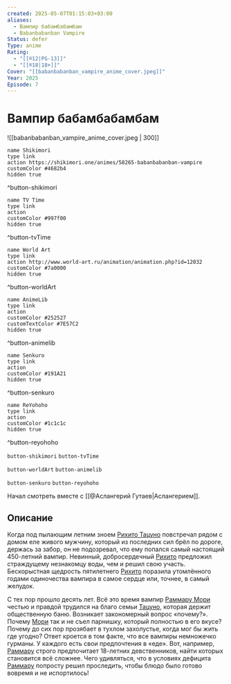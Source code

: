 ```yaml
---
created: 2025-05-07T01:15:03+03:00
aliases:
  - Вампир бабамбабамбам
  - Babanbabanban Vampire
Status: defer
Type: anime
Rating:
  - "[[®️12|PG-13]]"
  - "[[®️18|18+]]"
Cover: "[[babanbabanban_vampire_anime_cover.jpeg]]"
Year: 2025
Episode: 7
---
```


# Вампир бабамбабамбам

![[babanbabanban_vampire_anime_cover.jpeg | 300]]


```button
name Shikimori
type link
action https://shikimori.one/animes/58265-babanbabanban-vampire
customColor #4682b4
hidden true
```
^button-shikimori

```button
name TV Time
type link
action 
customColor #997f00
hidden true
```
^button-tvTime

```button
name World Art
type link
action http://www.world-art.ru/animation/animation.php?id=12032
customColor #7a0000
hidden true
```
^button-worldArt

```button
name AnimeLib
type link
action 
customColor #252527
customTextColor #7E57C2
hidden true
```
^button-animelib

```button
name Senkuro
type link
action 
customColor #191A21
hidden true
```
^button-senkuro

```button
name ReYohoho
type link
action 
customColor #1c1c1c
hidden true
```
^button-reyohoho



`button-shikimori` `button-tvTime`

`button-worldArt` `button-animelib`

`button-senkuro` `button-reyohoho`

Начал смотреть вместе с [[@Аслангерий Гутаев|Аслангерием]].

## Описание

Когда под пылающим летним зноем [Рихито Тацуно](https://shikimori.one/characters/247978-rihito-tatsuno) повстречал рядом с домом еле живого мужчину, который из последних сил брёл по дороге, держась за забор, он не подозревал, что ему попался самый настоящий 450-летний вампир. Невинный, добросердечный [Рихито](https://shikimori.one/characters/247978-rihito-tatsuno) предложил страждущему незнакомцу воды, чем и решил свою участь. Бескорыстная щедрость пятилетнего [Рихито](https://shikimori.one/characters/247978-rihito-tatsuno) поразила утомлённого годами одиночества вампира в самое сердце или, точнее, в самый желудок.

С тех пор прошло десять лет. Всё это время вампир [Раммару Мори](https://shikimori.one/characters/240202-ranmaru-mori) честью и правдой трудился на благо семьи [Тацуно](https://shikimori.one/characters/247978-rihito-tatsuno), которая держит общественную баню. Возникает закономерный вопрос «почему?». Почему [Мори](https://shikimori.one/characters/240202-ranmaru-mori) так и не съел парнишку, который полностью в его вкусе? Почему до сих пор прозябает в тухлом захолустье, когда мог бы жить где угодно? Ответ кроется в том факте, что все вампиры немножечко гурманы. У каждого есть свои предпочтения в «еде». Вот, например, [Раммару](https://shikimori.one/characters/240202-ranmaru-mori) строго предпочитает 18-летних девственников, найти которых становится всё сложнее. Чего удивляться, что в условиях дефицита [Раммару](https://shikimori.one/characters/240202-ranmaru-mori) попросту решил проследить, чтобы блюдо было готово вовремя и не испортилось!
